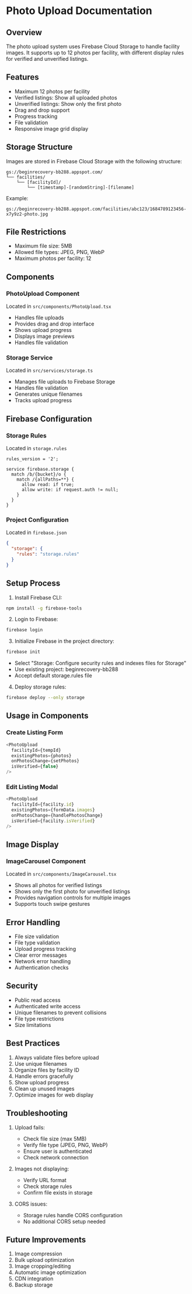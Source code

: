# Photo Upload Documentation

## Overview
The photo upload system uses Firebase Cloud Storage to handle facility images. It supports up to 12 photos per facility, with different display rules for verified and unverified listings.

## Features
- Maximum 12 photos per facility
- Verified listings: Show all uploaded photos
- Unverified listings: Show only the first photo
- Drag and drop support
- Progress tracking
- File validation
- Responsive image grid display

## Storage Structure
Images are stored in Firebase Cloud Storage with the following structure:
```
gs://beginrecovery-bb288.appspot.com/
└── facilities/
    └── [facilityId]/
        └── [timestamp]-[randomString]-[filename]
```

Example:
```
gs://beginrecovery-bb288.appspot.com/facilities/abc123/1684789123456-x7y9z2-photo.jpg
```

## File Restrictions
- Maximum file size: 5MB
- Allowed file types: JPEG, PNG, WebP
- Maximum photos per facility: 12

## Components

### PhotoUpload Component
Located in `src/components/PhotoUpload.tsx`
- Handles file uploads
- Provides drag and drop interface
- Shows upload progress
- Displays image previews
- Handles file validation

### Storage Service
Located in `src/services/storage.ts`
- Manages file uploads to Firebase Storage
- Handles file validation
- Generates unique filenames
- Tracks upload progress

## Firebase Configuration

### Storage Rules
Located in `storage.rules`
```
rules_version = '2';

service firebase.storage {
  match /b/{bucket}/o {
    match /{allPaths=**} {
      allow read: if true;
      allow write: if request.auth != null;
    }
  }
}
```

### Project Configuration
Located in `firebase.json`
```json
{
  "storage": {
    "rules": "storage.rules"
  }
}
```

## Setup Process
1. Install Firebase CLI:
```bash
npm install -g firebase-tools
```

2. Login to Firebase:
```bash
firebase login
```

3. Initialize Firebase in the project directory:
```bash
firebase init
```
- Select "Storage: Configure security rules and indexes files for Storage"
- Use existing project: beginrecovery-bb288
- Accept default storage.rules file

4. Deploy storage rules:
```bash
firebase deploy --only storage
```

## Usage in Components

### Create Listing Form
```typescript
<PhotoUpload
  facilityId={tempId}
  existingPhotos={photos}
  onPhotosChange={setPhotos}
  isVerified={false}
/>
```

### Edit Listing Modal
```typescript
<PhotoUpload
  facilityId={facility.id}
  existingPhotos={formData.images}
  onPhotosChange={handlePhotosChange}
  isVerified={facility.isVerified}
/>
```

## Image Display

### ImageCarousel Component
Located in `src/components/ImageCarousel.tsx`
- Shows all photos for verified listings
- Shows only the first photo for unverified listings
- Provides navigation controls for multiple images
- Supports touch swipe gestures

## Error Handling
- File size validation
- File type validation
- Upload progress tracking
- Clear error messages
- Network error handling
- Authentication checks

## Security
- Public read access
- Authenticated write access
- Unique filenames to prevent collisions
- File type restrictions
- Size limitations

## Best Practices
1. Always validate files before upload
2. Use unique filenames
3. Organize files by facility ID
4. Handle errors gracefully
5. Show upload progress
6. Clean up unused images
7. Optimize images for web display

## Troubleshooting
1. Upload fails:
   - Check file size (max 5MB)
   - Verify file type (JPEG, PNG, WebP)
   - Ensure user is authenticated
   - Check network connection

2. Images not displaying:
   - Verify URL format
   - Check storage rules
   - Confirm file exists in storage

3. CORS issues:
   - Storage rules handle CORS configuration
   - No additional CORS setup needed

## Future Improvements
1. Image compression
2. Bulk upload optimization
3. Image cropping/editing
4. Automatic image optimization
5. CDN integration
6. Backup storage
